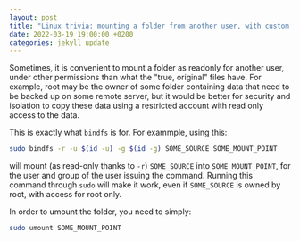 ```yaml
---
layout: post
title: "Linux trivia: mounting a folder from another user, with custom permissions, using bindfs"
date: 2022-03-19 19:00:00 +0200
categories: jekyll update
---
```


Sometimes, it is convenient to mount a folder as readonly for another user, under other permissions than what the "true, original" files have. For example, root may be the owner of some folder containing data that need to be backed up on some remote server, but it would be better for security and isolation to copy these data using a restricted account with read only access to the data. 

This is exactly what ```bindfs``` is for. For exammple, using this:

```bash
sudo bindfs -r -u $(id -u) -g $(id -g) SOME_SOURCE SOME_MOUNT_POINT
```

will mount (as read-only thanks to ```-r```) ```SOME_SOURCE``` into ```SOME_MOUNT_POINT```, for the user and group of the user issuing the command. Running this command through ```sudo``` will make it work, even if ```SOME_SOURCE``` is owned by root, with access for root only.

In order to umount the folder, you need to simply:

```bash
sudo umount SOME_MOUNT_POINT
```

